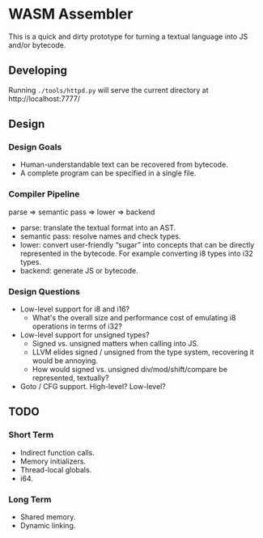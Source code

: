 # WASM Assembler

This is a quick and dirty prototype for turning a textual language into JS and/or bytecode.

## Developing

Running `./tools/httpd.py` will serve the current directory at http://localhost:7777/

## Design

### Design Goals

* Human-understandable text can be recovered from bytecode.
* A complete program can be specified in a single file.

### Compiler Pipeline

parse => semantic pass => lower => backend

* parse: translate the textual format into an AST.
* semantic pass: resolve names and check types.
* lower: convert user-friendly “sugar” into concepts that can be directly represented in the bytecode.  For example converting i8 types into i32 types.
* backend: generate JS or bytecode.

### Design Questions

* Low-level support for i8 and i16?
  * What's the overall size and performance cost of emulating i8 operations in terms of i32?
* Low-level support for unsigned types?
  * Signed vs. unsigned matters when calling into JS.
  * LLVM elides signed / unsigned from the type system, recovering it would be annoying.
  * How would signed vs. unsigned div/mod/shift/compare be represented, textually?
* Goto / CFG support.  High-level?  Low-level?

## TODO

### Short Term

* Indirect function calls.
* Memory initializers.
* Thread-local globals.
* i64.

### Long Term

* Shared memory.
* Dynamic linking.
